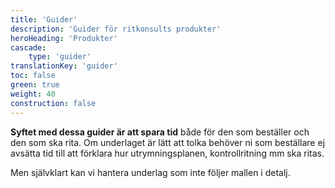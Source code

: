 ```yaml
---
title: 'Guider'
description: 'Guider för ritkonsults produkter'
heroHeading: 'Produkter'
cascade:
    type: 'guider'
translationKey: 'guider'
toc: false
green: true
weight: 40
construction: false
---
```


**Syftet med dessa guider är att spara tid** både för den som beställer och den som ska rita. Om underlaget är lätt att tolka behöver ni som beställare ej avsätta tid till att förklara hur utrymningsplanen, kontrollritning mm ska ritas. 

Men självklart kan vi hantera underlag som inte följer mallen i detalj.